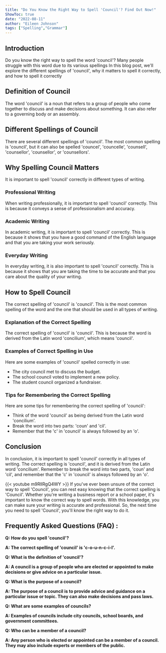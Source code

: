 ```yaml
---
title: "Do You Know the Right Way to Spell 'Council'? Find Out Now!"
ShowToc: true 
date: "2022-08-11"
author: "Eileen Johnson" 
tags: ["Spelling","Grammar"]
---
```

## Introduction

Do you know the right way to spell the word 'council'? Many people struggle with this word due to its various spellings In this blog post, we'll explore the different spellings of 'council', why it matters to spell it correctly, and how to spell it correctly 

## Definition of Council

The word 'council' is a noun that refers to a group of people who come together to discuss and make decisions about something. It can also refer to a governing body or an assembly. 

## Different Spellings of Council

There are several different spellings of 'council'. The most common spelling is 'council', but it can also be spelled 'councel', 'councelle', 'counsell', 'counsellor', 'counsellor', or 'counsellors'. 

## Why Spelling Council Matters

It is important to spell 'council' correctly in different types of writing. 

### Professional Writing

When writing professionally, it is important to spell 'council' correctly. This is because it conveys a sense of professionalism and accuracy. 

### Academic Writing

In academic writing, it is important to spell 'council' correctly. This is because it shows that you have a good command of the English language and that you are taking your work seriously. 

### Everyday Writing

In everyday writing, it is also important to spell 'council' correctly. This is because it shows that you are taking the time to be accurate and that you care about the quality of your writing. 

## How to Spell Council

The correct spelling of 'council' is 'council'. This is the most common spelling of the word and the one that should be used in all types of writing. 

### Explanation of the Correct Spelling

The correct spelling of 'council' is 'council'. This is because the word is derived from the Latin word 'concilium', which means 'council'. 

### Examples of Correct Spelling in Use

Here are some examples of 'council' spelled correctly in use: 

- The city council met to discuss the budget. 
- The school council voted to implement a new policy. 
- The student council organized a fundraiser. 

### Tips for Remembering the Correct Spelling

Here are some tips for remembering the correct spelling of 'council': 

- Think of the word 'council' as being derived from the Latin word 'concilium'. 
- Break the word into two parts: 'coun' and 'cil'. 
- Remember that the 'c' in 'council' is always followed by an 'o'. 

## Conclusion

In conclusion, it is important to spell 'council' correctly in all types of writing. The correct spelling is 'council', and it is derived from the Latin word 'concilium'. Remember to break the word into two parts, 'coun' and 'cil', and remember that the 'c' in 'council' is always followed by an 'o'.

{{< youtube m9RlIRgQ4WY >}} 
If you've ever been unsure of the correct way to spell 'Council', you can rest easy knowing that the correct spelling is 'Council'. Whether you're writing a business report or a school paper, it's important to know the correct way to spell words. With this knowledge, you can make sure your writing is accurate and professional. So, the next time you need to spell 'Council', you'll know the right way to do it.

## Frequently Asked Questions (FAQ) :
**Q: How do you spell 'council'?**

**A: The correct spelling of 'council' is 'c-o-u-n-c-i-l'.**


**Q: What is the definition of 'council'?**

**A: A council is a group of people who are elected or appointed to make decisions or give advice on a particular issue.**


**Q: What is the purpose of a council?**

**A: The purpose of a council is to provide advice and guidance on a particular issue or topic. They can also make decisions and pass laws.**



**Q: What are some examples of councils?**

**A: Examples of councils include city councils, school boards, and government committees.**



**Q: Who can be a member of a council?**

**A: Any person who is elected or appointed can be a member of a council. They may also include experts or members of the public.**



